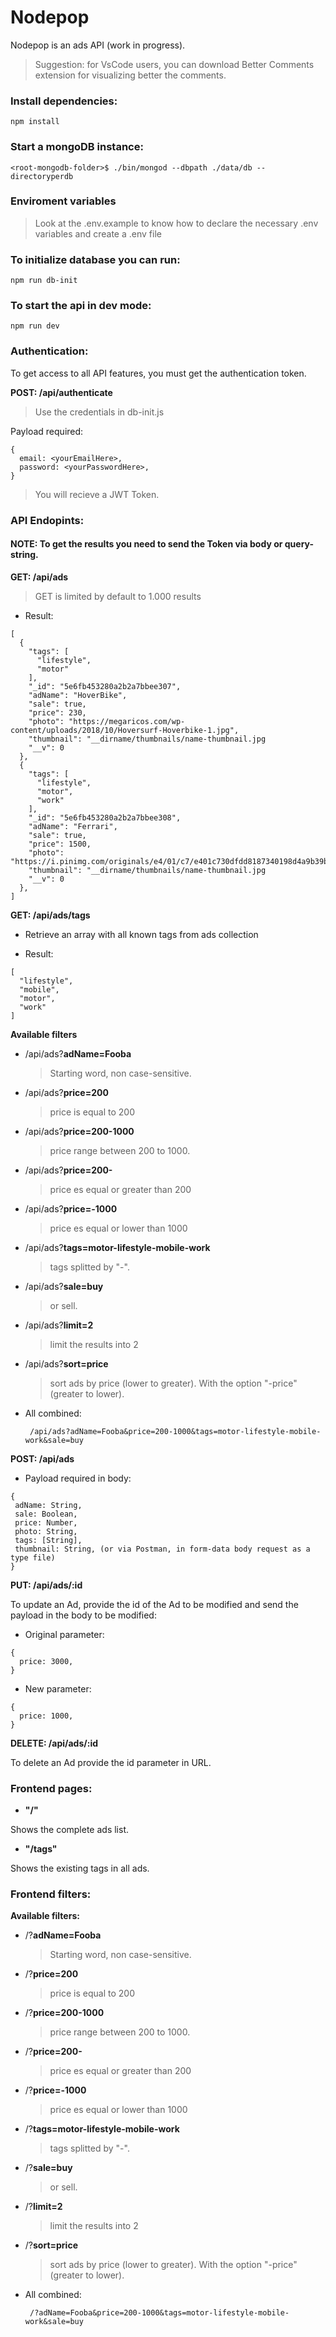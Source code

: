 # Nodepop

Nodepop is an ads API (work in progress).

> Suggestion: for VsCode users, you can download Better Comments extension for visualizing better the comments.

### Install dependencies:

```shell
npm install
```

### Start a mongoDB instance:

```shell
<root-mongodb-folder>$ ./bin/mongod --dbpath ./data/db --directoryperdb
```

### Enviroment variables

> Look at the .env.example to know how to declare the necessary .env variables and create a .env file

### To initialize database you can run:

```shell
npm run db-init
```

### To start the api in dev mode:

```shell
npm run dev
```

### Authentication:

To get access to all API features, you must get the authentication token.

**POST: /api/authenticate**

> Use the credentials in db-init.js

Payload required:

```shell
{
  email: <yourEmailHere>,
  password: <yourPasswordHere>,
}
```

> You will recieve a JWT Token.

### API Endopints:

#### NOTE: To get the results you need to send the Token via body or query-string.

**GET: /api/ads**

> GET is limited by default to 1.000 results

- Result:

```
[
  {
    "tags": [
      "lifestyle",
      "motor"
    ],
    "_id": "5e6fb453280a2b2a7bbee307",
    "adName": "HoverBike",
    "sale": true,
    "price": 230,
    "photo": "https://megaricos.com/wp-content/uploads/2018/10/Hoversurf-Hoverbike-1.jpg",
    "thumbnail": "__dirname/thumbnails/name-thumbnail.jpg
    "__v": 0
  },
  {
    "tags": [
      "lifestyle",
      "motor",
      "work"
    ],
    "_id": "5e6fb453280a2b2a7bbee308",
    "adName": "Ferrari",
    "sale": true,
    "price": 1500,
    "photo": "https://i.pinimg.com/originals/e4/01/c7/e401c730dfdd8187340198d4a9b39b92.jpg",
    "thumbnail": "__dirname/thumbnails/name-thumbnail.jpg
    "__v": 0
  },
]
```

**GET: /api/ads/tags**

- Retrieve an array with all known tags from ads collection

- Result:

```shell
[
  "lifestyle",
  "mobile",
  "motor",
  "work"
]
```

**Available filters**

- /api/ads?**adName=Fooba**
  > Starting word, non case-sensitive.
- /api/ads?**price=200**
  > price is equal to 200
- /api/ads?**price=200-1000**
  > price range between 200 to 1000.
- /api/ads?**price=200-**
  > price es equal or greater than 200
- /api/ads?**price=-1000**
  > price es equal or lower than 1000
- /api/ads?**tags=motor-lifestyle-mobile-work**
  > tags splitted by "-".
- /api/ads?**sale=buy**
  > or sell.
- /api/ads?**limit=2**
  > limit the results into 2
- /api/ads?**sort=price**

  > sort ads by price (lower to greater). With the option "-price" (greater to lower).

- All combined:
  ```shell
   /api/ads?adName=Fooba&price=200-1000&tags=motor-lifestyle-mobile-work&sale=buy
  ```

**POST: /api/ads**

- Payload required in body:

```shell
{
 adName: String,
 sale: Boolean,
 price: Number,
 photo: String,
 tags: [String],
 thumbnail: String, (or via Postman, in form-data body request as a type file)
}
```

**PUT: /api/ads/:id**

To update an Ad, provide the id of the Ad to be modified and send the payload in the body to be modified:

- Original parameter:

```shell
{
  price: 3000,
}
```

- New parameter:

```shell
{
  price: 1000,
}
```

**DELETE: /api/ads/:id**

To delete an Ad provide the id parameter in URL.

### Frontend pages:

- **"/"**

Shows the complete ads list.

- **"/tags"**

Shows the existing tags in all ads.

### Frontend filters:

**Available filters:**

- /?**adName=Fooba**
  > Starting word, non case-sensitive.
- /?**price=200**
  > price is equal to 200
- /?**price=200-1000**
  > price range between 200 to 1000.
- /?**price=200-**
  > price es equal or greater than 200
- /?**price=-1000**
  > price es equal or lower than 1000
- /?**tags=motor-lifestyle-mobile-work**
  > tags splitted by "-".
- /?**sale=buy**
  > or sell.
- /?**limit=2**
  > limit the results into 2
- /?**sort=price**

  > sort ads by price (lower to greater). With the option "-price" (greater to lower).

- All combined:
  ```shell
   /?adName=Fooba&price=200-1000&tags=motor-lifestyle-mobile-work&sale=buy
  ```

